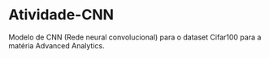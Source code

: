 # Atividade-CNN
Modelo de CNN (Rede neural convolucional) para o dataset Cifar100 para a matéria Advanced Analytics.
